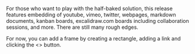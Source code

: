 For those who want to play with the half-baked solution, this release features embedding of youtube, vimeo, twitter, webpages, markdown documents, kanban boards, excalidraw.com boards including collaboration sessions, and more. There are still many rough edges. 

For now, you can add a frame by creating a rectangle, adding a link and clicking the <> button.

